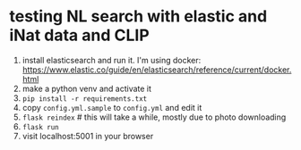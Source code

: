# testing NL search with elastic and iNat data and CLIP

1. install elasticsearch and run it. I'm using docker: https://www.elastic.co/guide/en/elasticsearch/reference/current/docker.html
2. make a python venv and activate it
3. `pip install -r requirements.txt`
4. copy `config.yml.sample` to `config.yml` and edit it
5. `flask reindex`  # this will take a while, mostly due to photo downloading
6. `flask run`
7. visit localhost:5001 in your browser